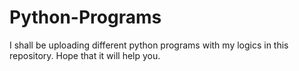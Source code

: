 # Python-Programs
I shall be uploading different python programs with my logics in this repository. Hope that it will help you.
